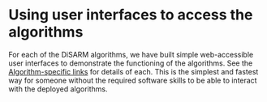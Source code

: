 # Using user interfaces to access the algorithms

For each of the DiSARM algorithms, we have built simple web-accessible user interfaces to demonstrate the functioning of the algorithms. See the [Algorithm-specific links](../algorithm-specific-links.md) for details of each. This is the simplest and fastest way for someone without the required software skills to be able to interact with the deployed algorithms.

